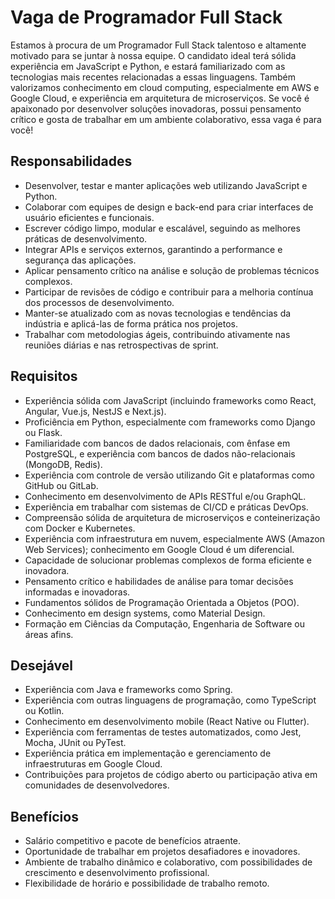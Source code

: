 # Vaga de Programador Full Stack

Estamos à procura de um Programador Full Stack talentoso e altamente motivado para se juntar à nossa equipe. O candidato ideal terá sólida experiência em JavaScript e Python, e estará familiarizado com as tecnologias mais recentes relacionadas a essas linguagens. Também valorizamos conhecimento em cloud computing, especialmente em AWS e Google Cloud, e experiência em arquitetura de microserviços. Se você é apaixonado por desenvolver soluções inovadoras, possui pensamento crítico e gosta de trabalhar em um ambiente colaborativo, essa vaga é para você!

## Responsabilidades

- Desenvolver, testar e manter aplicações web utilizando JavaScript e Python.
- Colaborar com equipes de design e back-end para criar interfaces de usuário eficientes e funcionais.
- Escrever código limpo, modular e escalável, seguindo as melhores práticas de desenvolvimento.
- Integrar APIs e serviços externos, garantindo a performance e segurança das aplicações.
- Aplicar pensamento crítico na análise e solução de problemas técnicos complexos.
- Participar de revisões de código e contribuir para a melhoria contínua dos processos de desenvolvimento.
- Manter-se atualizado com as novas tecnologias e tendências da indústria e aplicá-las de forma prática nos projetos.
- Trabalhar com metodologias ágeis, contribuindo ativamente nas reuniões diárias e nas retrospectivas de sprint.

## Requisitos

- Experiência sólida com JavaScript (incluindo frameworks como React, Angular, Vue.js, NestJS e Next.js).
- Proficiência em Python, especialmente com frameworks como Django ou Flask.
- Familiaridade com bancos de dados relacionais, com ênfase em PostgreSQL, e experiência com bancos de dados não-relacionais (MongoDB, Redis).
- Experiência com controle de versão utilizando Git e plataformas como GitHub ou GitLab.
- Conhecimento em desenvolvimento de APIs RESTful e/ou GraphQL.
- Experiência em trabalhar com sistemas de CI/CD e práticas DevOps.
- Compreensão sólida de arquitetura de microserviços e conteinerização com Docker e Kubernetes.
- Experiência com infraestrutura em nuvem, especialmente AWS (Amazon Web Services); conhecimento em Google Cloud é um diferencial.
- Capacidade de solucionar problemas complexos de forma eficiente e inovadora.
- Pensamento crítico e habilidades de análise para tomar decisões informadas e inovadoras.
- Fundamentos sólidos de Programação Orientada a Objetos (POO).
- Conhecimento em design systems, como Material Design.
- Formação em Ciências da Computação, Engenharia de Software ou áreas afins.

## Desejável

- Experiência com Java e frameworks como Spring.
- Experiência com outras linguagens de programação, como TypeScript ou Kotlin.
- Conhecimento em desenvolvimento mobile (React Native ou Flutter).
- Experiência com ferramentas de testes automatizados, como Jest, Mocha, JUnit ou PyTest.
- Experiência prática em implementação e gerenciamento de infraestruturas em Google Cloud.
- Contribuições para projetos de código aberto ou participação ativa em comunidades de desenvolvedores.

## Benefícios

- Salário competitivo e pacote de benefícios atraente.
- Oportunidade de trabalhar em projetos desafiadores e inovadores.
- Ambiente de trabalho dinâmico e colaborativo, com possibilidades de crescimento e desenvolvimento profissional.
- Flexibilidade de horário e possibilidade de trabalho remoto.